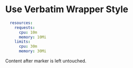 # Use Verbatim Wrapper Style

<!-- == imptr: yaml-snippet / begin from: ../yaml/snippet-k8s-resource.yaml#[min-resource] wrap: yaml == -->
```yaml
  resources:
    requests:
      cpu: 10m
      memory: 10Mi
    limits:
      cpu: 30m
      memory: 30Mi
```
<!-- == imptr: yaml-snippet / end == -->

Content after marker is left untouched.
